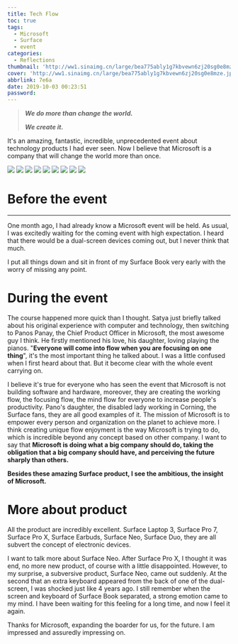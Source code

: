 ```yaml
---
title: Tech Flow
toc: true
tags:
  - Microsoft
  - Surface
  - event
categories:
  - Reflections
thumbnail: 'http://ww1.sinaimg.cn/large/bea775ably1g7kbvewn6zj20sg0e8mze.jpg'
cover: 'http://ww1.sinaimg.cn/large/bea775ably1g7kbvewn6zj20sg0e8mze.jpg'
abbrlink: 7e6a
date: 2019-10-03 00:23:51
password:
---
```


<div id="binft"></div>
  <script>
    var binft = function (r) {
      function t() {
        return b[Math.floor(Math.random() * b.length)]
      }  
      function e() {
        return String.fromCharCode(94 * Math.random() + 33)
      }
      function n(r) {
        for (var n = document.createDocumentFragment(), i = 0; r > i; i++) {
          var l = document.createElement("span");
          l.textContent = e(), l.style.color = t(), n.appendChild(l)
        }
        return n
      }
      function i() {
        var t = o[c.skillI];
        c.step ? c.step-- : (c.step = g, c.prefixP < l.length ? (c.prefixP >= 0 && (c.text += l[c.prefixP]), c.prefixP++) : "forward" === c.direction ? c.skillP < t.length ? (c.text += t[c.skillP], c.skillP++) : c.delay ? c.delay-- : (c.direction = "backward", c.delay = a) : c.skillP > 0 ? (c.text = c.text.slice(0, -1), c.skillP--) : (c.skillI = (c.skillI + 1) % o.length, c.direction = "forward")), r.textContent = c.text, r.appendChild(n(c.prefixP < l.length ? Math.min(s, s + c.prefixP) : Math.min(s, t.length - c.skillP))), setTimeout(i, d)
      }
      var l = "",
      o = ["We do more than change the world. We create it."].map(function (r) {
      return r + ""
      }),
      a = 2,
      g = 1,
      s = 5,
      d = 75,
      b = ["rgb(110,64,170)", "rgb(150,61,179)", "rgb(191,60,175)", "rgb(228,65,157)", "rgb(254,75,131)", "rgb(255,94,99)", "rgb(255,120,71)", "rgb(251,150,51)", "rgb(226,183,47)", "rgb(198,214,60)", "rgb(175,240,91)", "rgb(127,246,88)", "rgb(82,246,103)", "rgb(48,239,130)", "rgb(29,223,163)", "rgb(26,199,194)", "rgb(35,171,216)", "rgb(54,140,225)", "rgb(76,110,219)", "rgb(96,84,200)"],
      c = {
        text: "",
        prefixP: -s,
        skillI: 0,
        skillP: 0,
        direction: "forward",
        delay: a,
        step: g
      };
      i()
      };
      binft(document.getElementById('binft'));
  </script>



> ***We do more than change the world.***
>
> ***We create it.***

It's an amazing, fantastic, incredible, unprecedented event about technology products I had ever seen. Now I believe that Microsoft is a company that will change the world more than once.

<div class="justified-gallery">

![](http://ww1.sinaimg.cn/large/bea775ably1g7kcmd330wj20k80c8dg4.jpg)
![](http://ww1.sinaimg.cn/large/bea775ably1g7kcmdflf7j21hw1hw1kx.jpg)
![](http://ww1.sinaimg.cn/large/bea775ably1g7kcmd4sylj21kw0w0ac3.jpg)
![](http://ww1.sinaimg.cn/large/bea775ably1g7kcmd55szj20yn0in76p.jpg)
![](http://ww1.sinaimg.cn/large/bea775ably1g7kcmd3uh6j20u00gwjrp.jpg)
![](http://ww1.sinaimg.cn/large/bea775ably1g7kcmd3z5lj20k00b90sy.jpg)
![](http://ww1.sinaimg.cn/large/bea775ably1g7kcmd3z2ij20j60j6q3h.jpg)
![](http://ww1.sinaimg.cn/large/bea775ably1g7kcmd64nmj20k00k0gm2.jpg)
![](http://ww1.sinaimg.cn/large/bea775ably1g7kcmd7se6j20k00k0wf3.jpg)

</div>

<!--more-->



# Before the event

---

One month ago, I had already know a Microsoft event will be held. As usual, I was excitedly waiting for the coming event with high expectation. I heard that there would be a dual-screen devices coming out, but I never think that much.

I put all things down and sit in front of my Surface Book very early with the worry of missing any point.

# During the event

The course happened more quick than I thought. Satya just briefly talked about his original experience with computer and technology, then switching to Panos Panay, the Chief Product Officer in Microsoft, the most awesome guy I think. He firstly mentioned his love, his daughter, loving playing the pianos. "**Everyone will come into flow when you are focusing on one thing**", it's the most important thing he talked about. I was a little confused when I first heard about that. But it become clear with the whole event carrying on. 

I believe it's true for everyone who has seen the event that Microsoft is not building software and hardware, moreover, they are creating the working flow, the focusing flow, the mind flow for everyone to increase people's productivity. Pano's daughter, the disabled lady working in Corning, the Surface fans, they are all good examples of it. The mission of Microsoft is to empower every person and organization on the planet to achieve more. I think creating unique flow enjoyment is the way Microsoft is trying to do, which is incredible beyond any concept based on other company. I want to say that **Microsoft is doing what a big company should do, taking the obligation that a big company should have, and perceiving the future sharply than others.** 

**Besides these amazing Surface product, I see the ambitious, the insight  of Microsoft.**

# More about product

All the product are incredibly excellent. Surface Laptop 3, Surface Pro 7, Surface Pro X, Surface Earbuds, Surface Neo, Surface Duo, they are all subvert the concept of electronic devices.

I want to talk more about Surface Neo. After Surface Pro X, I thought it was end, no more new product, of course with a little disappointed. However, to my surprise, a subversive product, Surface Neo, came out suddenly. At the second that an extra keyboard appeared from the back of one of the dual-screen, I was shocked just like 4 years ago. I still remember when the screen and keyboard of Surface Book separated, a strong emotion came to my mind. I have been waiting for this feeling for a long time, and now I feel it again.

Thanks for Microsoft, expanding the boarder for us, for the future. I am impressed and assuredly impressing on.

